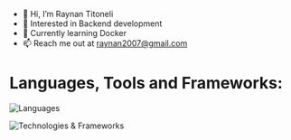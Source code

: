 - 👋 Hi, I’m Raynan Titoneli
- 👀 Interested in Backend development
- 🌱 Currently learning Docker
- 📫 Reach me out at raynan2007@gmail.com

[//]: #![Github_Stats](https://github-readme-stats.vercel.app/api?username=tiktoneli&show_icons=true&hide_border=true)

<h1 align="left">Languages, Tools and Frameworks:</h1>

![Languages](https://skillicons.dev/icons?i=html,css,js,ts,git,bootstrap)

![Technologies & Frameworks](https://skillicons.dev/icons?i=react,tailwind,nodejs,figma,postgres,java)
